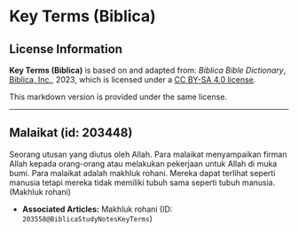 # Key Terms (Biblica)

## License Information

**Key Terms (Biblica)** is based on and adapted from: _Biblica Bible Dictionary_, [Biblica, Inc.](https://www.biblica.com/), 2023, which is licensed under a [CC BY-SA 4.0 license](https://creativecommons.org/licenses/by-sa/4.0/legalcode.en).

This markdown version is provided under the same license.



--------------------------------

## Malaikat (id: 203448)

Seorang utusan yang diutus oleh Allah. Para malaikat menyampaikan firman Allah kepada orang\-orang atau melakukan pekerjaan untuk Allah di muka bumi. Para malaikat adalah makhluk rohani. Mereka dapat terlihat seperti manusia tetapi mereka tidak memiliki tubuh sama seperti tubuh manusia. (Makhluk rohani)

* **Associated Articles:** Makhluk rohani (ID: `203558@BiblicaStudyNotesKeyTerms`)

